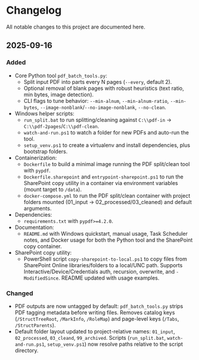 # Changelog

All notable changes to this project are documented here.

## 2025-09-16

### Added
- Core Python tool `pdf_batch_tools.py`:
  - Split input PDF into parts every N pages (`--every`, default 2).
  - Optional removal of blank pages with robust heuristics (text ratio, min bytes, image detection).
  - CLI flags to tune behavior: `--min-alnum`, `--min-alnum-ratio`, `--min-bytes`, `--image-nonblank`/`--no-image-nonblank`, `--no-clean`.
- Windows helper scripts:
  - `run_split.bat` to run splitting/cleaning against `C:\\pdf-in` → `C:\\pdf-2pages`/`C:\\pdf-clean`.
  - `watch-and-run.ps1` to watch a folder for new PDFs and auto-run the tool.
  - `setup_venv.ps1` to create a virtualenv and install dependencies, plus bootstrap folders.
- Containerization:
  - `Dockerfile` to build a minimal image running the PDF split/clean tool with `pypdf`.
  - `Dockerfile.sharepoint` and `entrypoint-sharepoint.ps1` to run the SharePoint copy utility in a container via environment variables (mount target to `/data`).
  - `docker-compose.yml` to run the PDF split/clean container with project folders mounted (01_input → 02_processed/03_cleaned) and default arguments.
- Dependencies:
  - `requirements.txt` with `pypdf>=4.2.0`.
- Documentation:
  - `README.md` with Windows quickstart, manual usage, Task Scheduler notes, and Docker usage for both the Python tool and the SharePoint copy container.
- SharePoint copy utility:
  - PowerShell script `copy-sharepoint-to-local.ps1` to copy files from SharePoint Online libraries/folders to a local/UNC path. Supports Interactive/Device/Credentials auth, recursion, overwrite, and `-ModifiedSince`. README updated with usage examples.

### Changed
- PDF outputs are now untagged by default: `pdf_batch_tools.py` strips PDF tagging metadata before writing files. Removes catalog keys (`/StructTreeRoot`, `/MarkInfo`, `/RoleMap`) and page-level keys (`/Tabs`, `/StructParents`).
 - Default folder layout updated to project-relative names: `01_input`, `02_processed`, `03_cleand`, `99_archived`. Scripts (`run_split.bat`, `watch-and-run.ps1`, `setup_venv.ps1`) now resolve paths relative to the script directory.
